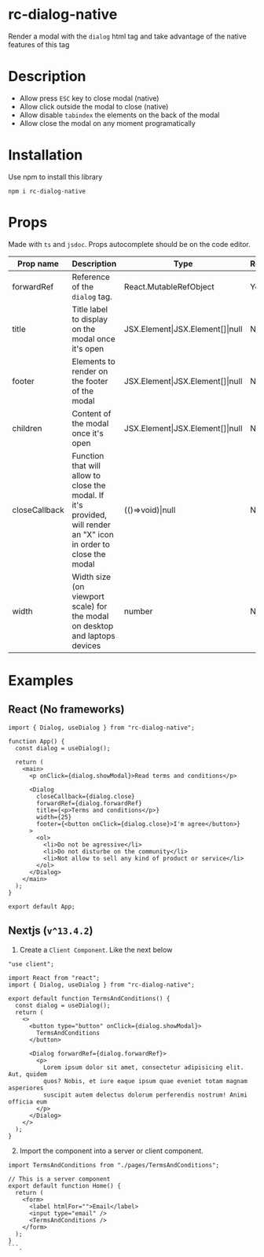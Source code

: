 ﻿# rc-dialog-native
 
Render a modal with the `dialog` html tag and take advantage of the native features of this tag

# Description

- Allow press `ESC` key to close modal (native)
- Allow click outside the modal to close (native)
- Allow disable `tabindex` the elements on the back of the modal
- Allow close the modal on any moment programatically

# Installation

Use npm to install this library

`npm i rc-dialog-native`

# Props

Made with `ts` and `jsdoc`. Props autocomplete should be on the code editor.

| Prop name     | Description                                                                                                         | Type                             | Required |
| ------------- | ------------------------------------------------------------------------------------------------------------------- | -------------------------------- | -------- |
| forwardRef    | Reference of the `dialog` tag.                                                                                      | React.MutableRefObject<any>      | Yes      |
| title         | Title label to display on the modal once it's open                                                                  | JSX.Element\|JSX.Element[]\|null | No       |
| footer        | Elements to render on the footer of the modal                                                                       | JSX.Element\|JSX.Element[]\|null | No       |
| children      | Content of the modal once it's open                                                                                 | JSX.Element\|JSX.Element[]\|null | No       |
| closeCallback | Function that will allow to close the modal. If it's provided,  will render an "X" icon in order to close the modal | (()=>void)\|null                 | No       |
| width         | Width size (on viewport scale) for the modal on desktop and laptops devices                                         | number                           | No       |

# Examples

## React (No frameworks)

```tsx
import { Dialog, useDialog } from "rc-dialog-native";

function App() {
  const dialog = useDialog();

  return (
    <main>
      <p onClick={dialog.showModal}>Read terms and conditions</p>

      <Dialog
        closeCallback={dialog.close}
        forwardRef={dialog.forwardRef}
        title={<p>Terms and conditions</p>}
        width={25}
        footer={<button onClick={dialog.close}>I'm agree</button>}
      >
        <ol>
          <li>Do not be agressive</li>
          <li>Do not disturbe on the community</li>
          <li>Not allow to sell any kind of product or service</li>
        </ol>
      </Dialog>
    </main>
  );
}

export default App;
```

## Nextjs (`v^13.4.2`)

1. Create a `Client Component`. Like the next below
   
```tsx
"use client";

import React from "react";
import { Dialog, useDialog } from "rc-dialog-native";

export default function TermsAndConditions() {
  const dialog = useDialog();
  return (
    <>
      <button type="button" onClick={dialog.showModal}>
        TermsAndConditions
      </button>

      <Dialog forwardRef={dialog.forwardRef}>
        <p>
          Lorem ipsum dolor sit amet, consectetur adipisicing elit. Aut, quidem
          quos? Nobis, et iure eaque ipsum quae eveniet totam magnam asperiores
          suscipit autem delectus dolorum perferendis nostrum! Animi officia eum
        </p>
      </Dialog>
    </>
  );
}

```

2. Import the component into a server or client component.
```tsx
import TermsAndConditions from "./pages/TermsAndConditions";

// This is a server component
export default function Home() {
  return (
    <form>
      <label htmlFor="">Email</label>
      <input type="email" />
      <TermsAndConditions />
    </form>
  );
}
```.
